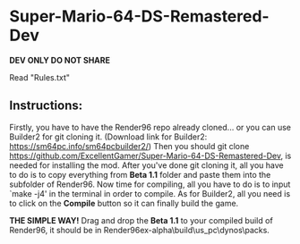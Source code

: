 # Super-Mario-64-DS-Remastered-Dev
**DEV ONLY DO NOT SHARE**

Read "Rules.txt"

## Instructions:
Firstly, you have to have the Render96 repo already cloned... or you can use Builder2 for git cloning it. (Download link for Builder2: https://sm64pc.info/sm64pcbuilder2/)
Then you should git clone https://github.com/ExcellentGamer/Super-Mario-64-DS-Remastered-Dev, is needed for installing the mod.
After you've done git cloning it, all you have to do is to copy everything from **Beta 1.1** folder and paste them into the subfolder of Render96.
Now time for compiling, all you have to do is to input `make -j4' in the terminal in order to compile. 
As for Builder2, all you need is to click on the **Compile** button so it can finally build the game.




**THE SIMPLE WAY!**
Drag and drop the **Beta 1.1** to your compiled build of Render96, it should be in Render96ex-alpha\build\us_pc\dynos\packs.
